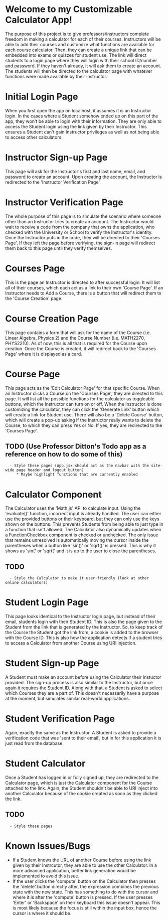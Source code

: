 # Welcome to my Customizable Calculator App!
The purpose of this project is to give professors/instructors complete freedom in making a calculator for each of their courses. Instructors will be able to add their courses and customize what functions are available for each course calculator. Then, they can create a unique link that can be embedded into exams or quizzes for student use. The link will direct students to a login page where they will login with their school ID/number and password. If they haven't already, it will ask them to create an account. The students will then be directed to the calculator page with whatever functions were made available by their instructor.

# Initial Login Page
When you first open the app on localhost, it assumes it is an Instructor login. In the cases where a Student somehow ended up on this part of the app, they won't be able to login with their information. They are only able to access the Student login using the link given by their Instructor. This ensures a Student can't gain Instructor privileges as well as not being able to access other calculators.

# Instructor Sign-up Page
This page will ask for the Instructor's first and last name, email, and password to create an account. Upon creating the account, the Instructor is redirected to the 'Instructor Verification Page'.

# Instructor Verification Page
The whole purpose of this page is to simulate the scenario where someone other than an Instructor tries to create an account. The Instructor would wait to receive a code from the company that owns the application, who checked with the University or School to verify the Instructor's identity. Once the Instructor puts in the code, they will be directed to their 'Courses Page'. If they left the page before verifying, the sign-in page will redirect them back to this page until they verify themselves.

# Courses Page
This is the page an Instructor is directed to after successful login. It will list all of their courses, which each act as a link to their own 'Course Page'. If an Instructor needs to Add a Course, there is a button that will redirect them to the 'Course Creation' page.

# Course Creation Page
This page contains a form that will ask for the name of the Course (i.e. Linear Algebra, Physics 2) and the Course Number (i.e. MATH2270, PHYS2210). As of now, this is all that is required for the Course upon creation. Once the Course is created, it will redirect back to the 'Courses Page' where it is displayed as a card.

# Course Page
This page acts as the 'Edit Calculator Page' for that specific Course. When an Instructor clicks a Course on the 'Courses Page', they are directed to this page. It will list all the possible functions for the calculator as toggleable buttons, which the Instructor can turn on or off. When the Instructor is done customizing the calculator, they can click the 'Generate Link' button which will create a link for Student use. There will also be a 'Delete Course' button, which will create a pop-up asking if the Instructor really wants to delete the Course, to which they can press Yes or No. If yes, they are redirected to the 'Courses Page'.

   ## TODO (Use Professor Ditton's Todo app as a reference on how to do some of this)
      - Style these pages (App.jsx should act as the navbar with the site-wide page header and logout button)
         * Maybe highlight functions that are currently enabled

# Calculator Component
The Calculator uses the 'Math.js' API to calculate input. Using the 'evaluate()' function, incorrect input is already handled. The user can either use the provided buttons or their keyboard, but they can only use the keys shown on the buttons. This prevents Students from being able to just type in a function that isn't allowed. The Calculator also dynamically updates when a FunctionCheckbox component is checked or unchecked. The only issue that remains unresolved is automatically moving the cursor inside the parentheses when a button like 'sin()' or 'sqrt()' is pressed. This is why it shows as 'sin(' or 'sqrt(' and it is up to the user to close the parentheses.

   ## TODO
      - Style the Calculator to make it user-friendly (look at other online calculators)

# Student Login Page
This page looks identical to the Instructor login page, but instead of their email, students login with their Student ID. This is also the page given to the Student from the link that is generated by the Instructor. So, to keep track of the Course the Student got the link from, a cookie is added to the browser with the Course ID. This is also how the application detects if a student tries to access a Calculator from another Course using URI injection.

# Student Sign-up Page
A Student must make an account before using the Calculator their Instuctor provided. The sign-up process is also similar to the Instructor, but once again it requires the Student ID. Along with that, a Student is asked to select which Courses they are a part of. This doesn't necessarily have a purpose at the moment, but simulates similar real-world applications.

# Student Verification Page
Again, exactly the same as the Instructor. A Student is asked to provide a verification code that was 'sent to their email', but in for this application it is just read from the database.

# Student Calculator
Once a Student has logged in or fully signed up, they are redirected to the Calculator page, which is just the Calculator component for the Course attached to the link. Again, the Student shouldn't be able to URI inject into another Calculator because of the cookie created as soon as they clicked the link.

   ## TODO
      - Style these pages

# Known Issues/Bugs
   - If a Student knows the URL of another Course before using the link given by their Instrcutor, they are able to use the other Calculator. In a more advanced application, better link    generation would be implemented to avoid this issue.
   - If the user clicks the 'compute' button on the Calculator then presses the 'delete' button directly after, the expression combines the previous state with the new state. This has something to do with the cursor and where it is after the 'compute' button is pressed. If the user presses 'Enter' or 'Backspace' on their keyboard this issue doesn't appear. This is most likely because the focus is still within the input box, hence the cursor is where it should be.